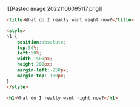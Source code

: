 ![[Pasted image 20221106095117.png]]

```html
<title>What do I really want right now?</title>

<style>
h1 {
	position:absolute;
	top:50%;
	left:50%;
	width :500px;
	height:200px;
	margin-left:-250px;
	margin-top:-100px;
}
</style>

<h1>What do I really want right now?</h1>

```

